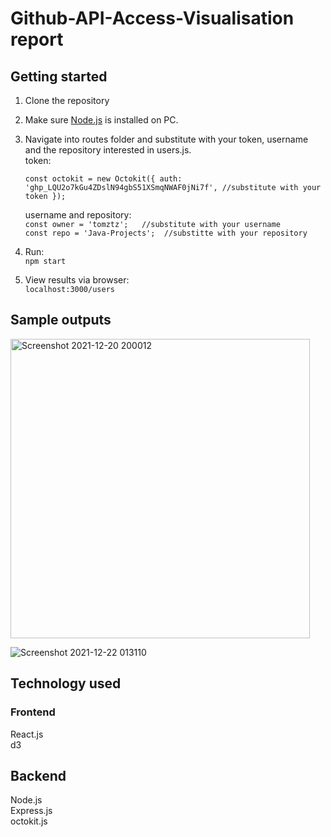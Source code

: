 # Github-API-Access-Visualisation report

## Getting started
1. Clone the repository
2. Make sure [Node.js](https://nodejs.org/) is installed on PC.
3. Navigate into routes folder and substitute with your token, username and the repository interested in users.js.\
    token:

    `const octokit = new Octokit({
        auth: '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', //substitute with your token
    });`

    username and repository:\
    `const owner = 'tomztz';   //substitute with your username `\
    `const repo = 'Java-Projects';  //substitte with your repository`
4. Run:\
 `npm start`
5. View results via browser:\
`localhost:3000/users`


 
## Sample outputs
 
 <img width="479" alt="Screenshot 2021-12-20 200012" src="https://user-images.githubusercontent.com/73280812/146825615-cb9e95d9-aec0-48b1-9ffa-e2c60bdce937.png">
 
 ![Screenshot 2021-12-22 013110](https://user-images.githubusercontent.com/73280812/147019880-6684f701-5b52-45ca-8f4e-ac85c78d9378.png)

## Technology used

### Frontend

React.js\
d3

## Backend
Node.js\
Express.js\
octokit.js
